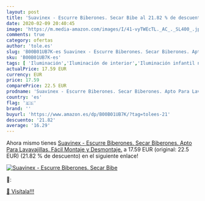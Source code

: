 ```yaml
---
layout: post
title: 'Suavinex - Escurre Biberones. Secar Bibe al 21.82 % de descuento'
date: 2020-02-09 20:40:45
image: 'https://m.media-amazon.com/images/I/41-vyTWEcTL._AC_._SL400_.jpg'
comments: true
category: ofertas
author: 'tole.es'
slug: 'B00B01UB7K-es Suavinex - Escurre Biberones. Secar Biberones. Apto Para...'
sku: 'B00B01UB7K-es'
tags: [ 'Iluminación','Iluminación de interior','Iluminación infantil nocturna','Lámparas e iluminación infantil','suavinex', ]
actualPrice: 17.59 EUR
currency: EUR
price: 17.59
comparePrice: 22.5 EUR
prodname: 'Suavinex - Escurre Biberones. Secar Biberones. Apto Para Lavavajillas. Fácil Montaje y Desmontaje.'
country: 'es'
flag: '🇪🇸'
brand: ''
buyurl: 'https://www.amazon.es/dp/B00B01UB7K/?tag=tolees-21'
descuento: '21.82'
average: '16.29'
---
```


Ahora mismo tienes [Suavinex - Escurre Biberones. Secar Biberones. Apto Para Lavavajillas. Fácil Montaje y Desmontaje.](https://www.amazon.es/dp/B00B01UB7K/?tag=tolees-21) a 17.59 EUR (original: 22.5 EUR) (21.82 %  de descuento) en el siguiente enlace!

[![Suavinex - Escurre Biberones. Secar Bibe](https://m.media-amazon.com/images/I/41-vyTWEcTL._AC_._SL400_.jpg)](https://www.amazon.es/dp/B00B01UB7K/?tag=tolees-21)

🔎:


[🛒 Visítala!!!](https://www.amazon.es/dp/B00B01UB7K/?tag=tolees-21)
